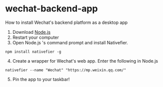 # wechat-backend-app
How to install Wechat's backend platform as a desktop app


1. Download [Node.js](https://nodejs.org/en/download/)
2. Restart your computer
3. Open Node.js 's command prompt and install Nativefier.
```
npm install nativefier -g
```
4. Create a wrapper for Wechat's web app. Enter the following in Node.js
```
nativefier --name "Wechat" "https://mp.weixin.qq.com/"
```
5. Pin the app to your taskbar!

